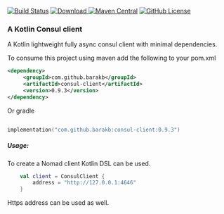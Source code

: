 [![Build Status](https://travis-ci.org/barakb/consul-client.svg?branch=main)](https://travis-ci.org/barakb/consul-client)
[![Download](https://api.bintray.com/packages/barakb/maven/consul-client/images/download.svg) ](https://bintray.com/barakb/maven/consul-client/_latestVersion)
[![Maven Central](https://img.shields.io/maven-central/v/com.github.barakb/consul-client.svg?label=Maven%20Central)](https://search.maven.org/search?q=g:%22com.github.barakb%22%20AND%20a:%22consul-client%22)
[![GitHub License](https://img.shields.io/badge/license-Apache%20License%202.0-blue.svg?style=flat)](https://www.apache.org/licenses/LICENSE-2.0)

### A Kotlin Consul client

A Kotlin lightweight fully async consul client with minimal dependencies.  

     

To consume this project using maven add the following to your pom.xml

````Xml
<dependency>
     <groupId>com.github.barakb</groupId>
     <artifactId>consul-client</artifactId>
     <version>0.9.3</version>
</dependency>
````

Or gradle

````kotlin

implementation("com.github.barakb:consul-client:0.9.3")
````


##### Usage:
To create a Nomad client Kotlin DSL can be used.
```Kotlin
    val client = ConsulClient {
        address = "http://127.0.0.1:4646"
    }
```   
Https address can be used as well.

